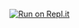 [![Run on Repl.it](https://repl.it/badge/github/ICS20-Programming-Anita-K/Unit3-02-PHP-VolumePyramid)](https://repl.it/github/ICS20-Programming-Anita-K/Unit3-02-PHP-VolumePyramid)